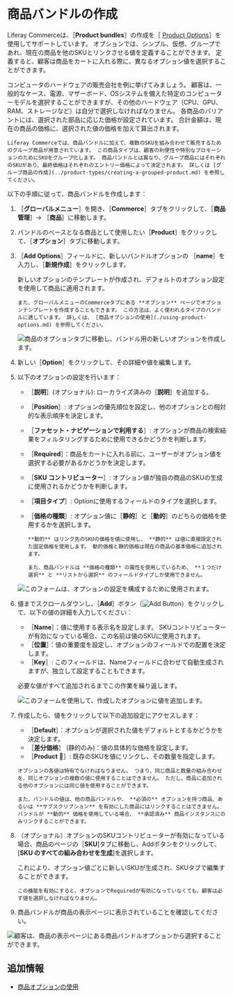 # 商品バンドルの作成

Liferay Commerceは、［**Product bundles**］の作成を［ [Product Options](./using-product-options.md)］を使用してサポートしています。 オプションでは、シンプル、仮想、グループであれ、現在の商品を他のSKUとリンクさせる値を定義することができます。 定義すると、顧客は商品をカートに入れる際に、異なるオプション値を選択することができます。

コンピュータのハードウェアの販売会社を例に挙げてみましょう。 顧客は、一般的なケース、電源、マザーボード、OSシステムを備えた特定のコンピューターモデルを選択することができますが、その他のハードウェア（CPU、GPU、RAM、ストレージなど）は自分で選択しなければなりません。 各商品のバリアントには、選択された部品に応じた価格が設定されています。 合計金額は、現在の商品の価格に、選択された値の価格を加えて算出されます。

```{note}
Liferay Commerceでは、商品バンドルに加えて、複数のSKUを組み合わせて販売するためのグループ商品が用意されています。 この商品タイプは、顧客の利便性や特別なプロモーションのためにSKUをグループ化します。 商品バンドルとは異なり、グループ商品にはそれぞれのSKUがあり、最終価格はそれぞれのエントリー価格によって決定されます。 詳しくは [グループ商品の作成](../product-types/creating-a-grouped-product.md) を参照してください。
```

以下の手順に従って、商品バンドルを作成します：

1. ［**グローバルメニュー**］を開き、［**Commerce**］タブをクリックして、［**商品管理**］&rarr; ［**商品**］に移動します。

1. バンドルのベースとなる商品として使用したい［**Product**］をクリックして、［**オプション**］タブに移動します。

1. ［**Add Options**］フィールドに、新しいバンドルオプションの ［**name**］を入力し、［**新規作成**］をクリックします。

   新しいオプションのテンプレートが作成され、デフォルトのオプション設定を使用して商品に適用されます。

   ```{tip}
   また、グローバルメニューのCommerceタブにある **オプション** ページでオプションテンプレートを作成することもできます。 この方法は、よく使われるタイプのバンドルに適しています。 詳しくは、 [商品オプションの使用](./using-product-options.md) を参照してください。
   ```

   ![商品のオプションタブに移動し、バンドル用の新しいオプションを作成します。](./creating-product-bundles/images/01.png)

1. 新しい［**Option**］をクリックして、その詳細や値を編集します。

1. 以下のオプションの設定を行います：

   * ［**説明**］(オプショナル): ローカライズ済みの［**説明**］を追加する。
   * ［**Position**］: オプションの優先順位を設定し、他のオプションとの相対的な表示順序を決定します。
   * ［**ファセット・ナビゲーションで利用する**］: オプションが商品の検索結果をフィルタリングするために使用できるかどうかを判断します。
   * ［**Required**］：商品をカートに入れる前に、ユーザーがオプション値を選択する必要があるかどうかを決定します。
   * ［**SKU コントリビューター**］: オプション値が独自の商品のSKUの生成に使用されるかどうかを判断します。
   * ［**項目タイプ**］: Optionに使用するフィールドのタイプを選択します。
   * ［**価格の種類**］: オプション値に［**静的**］と［**動的**］のどちらの価格を使用するかを選択します。

      ```{note}
      **動的** はリンク先のSKUの価格を値に使用し、 **静的** は値に直接設定された固定価格を使用します。 動的価格と静的価格は現在の商品の基本価格に追加されます。

      また、商品バンドルは **価格の種類** の属性を使用しているため、 **１つだけ選択** と **リストから選択** のフィールドタイプしか使用できません。
      ```

   ![このフォームは、オプションの設定を構成するために使用されます。](./creating-product-bundles/images/02.png)

1. 値までスクロールダウンし、［**Add**］ボタン（![Add Button](../../../images/icon-add.png)）をクリックして、以下の値の詳細を入力してください：

   * ［**Name**］：値に使用する表示名を設定します。 SKUコントリビューターが有効になっている場合、この名前は値のSKUに使用されます。
   * ［**位置**］：値の重要度を設定し、オプションのフィールドでの配置を決定します。
   * ［**Key**］: このフィールドは、Nameフィールドに合わせて自動生成されますが、独立して設定することもできます。

   必要な値がすべて追加されるまでこの作業を繰り返します。

   ![このフォームを使用して、作成したオプションに値を追加します。](./creating-product-bundles/images/03.png)

1. 作成したら、値をクリックして以下の追加設定にアクセスします：

   * ［**Default**］：オプションが選択された値をデフォルトとするかどうかを決定します。
   * ［**差分価格**］ (静的のみ)：値の具体的な価格を設定します。
   * ［**Product** ］:  既存のSKUを値にリンクし、その数量を指定します。

   ```{important}
   オプションの各値は特有でなければなりません。 つまり、同じ商品と数量の組み合わせを、同じオプションの複数の値に使用することはできません。 ただし、商品に追加される他のオプションには同じ値を使用することができます。

   また、バンドルの値は、他の商品バンドルや、 **必須の** オプションを持つ商品、あるいは **サブスクリプション** を有効にした商品にはリンクすることはできません。 バンドルが **動的** 価格を使用している場合、 **承認済み** 商品インスタンスにのみリンクすることができます。
   ```

1. （オプショナル）オプションのSKUコントリビューターが有効になっている場合、商品のページの［**SKU**]タブに移動し、Addボタンをクリックして、[**SKU のすべての組み合わせを生成**]を選択します。

   これにより、オプション値ごとに新しいSKUが生成され、SKUタブで編集することができます。

   ```{important}
   この機能を有効にすると、オプションでRequiredが有効になっていなくても、顧客は必ず値を選択しなければなりません。
   ```

1. 商品バンドルが商品の表示ページに表示されていることを確認してください。

![顧客は、商品の表示ページにある商品バンドルオプションから選択することができます。](./creating-product-bundles/images/04.png)

<a name="additional-information" />

## 追加情報

* [商品オプションの使用](./using-product-options.md)
